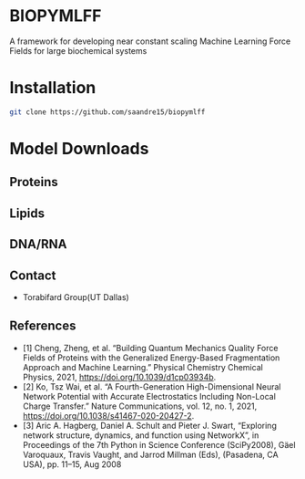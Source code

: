 # BIOPYMLFF
A framework for developing near constant scaling Machine Learning Force Fields for large biochemical systems

# Installation
```bash
git clone https://github.com/saandre15/biopymlff
```

# Model Downloads

## Proteins

## Lipids

## DNA/RNA

## Contact
* Torabifard Group(UT Dallas)

## References
* [1] Cheng, Zheng, et al. “Building Quantum Mechanics Quality Force Fields of Proteins with the Generalized Energy-Based Fragmentation Approach and Machine Learning.” Physical Chemistry Chemical Physics, 2021, https://doi.org/10.1039/d1cp03934b. 
* [2] Ko, Tsz Wai, et al. “A Fourth-Generation High-Dimensional Neural Network Potential with Accurate Electrostatics Including Non-Local Charge Transfer.” Nature Communications, vol. 12, no. 1, 2021, https://doi.org/10.1038/s41467-020-20427-2. 
* [3] Aric A. Hagberg, Daniel A. Schult and Pieter J. Swart, “Exploring network structure, dynamics, and function using NetworkX”, in Proceedings of the 7th Python in Science Conference (SciPy2008), Gäel Varoquaux, Travis Vaught, and Jarrod Millman (Eds), (Pasadena, CA USA), pp. 11–15, Aug 2008